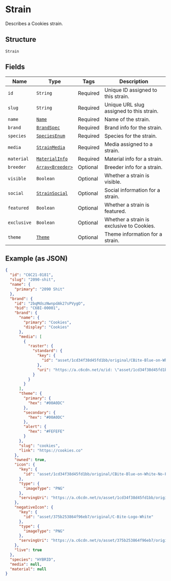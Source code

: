 
# Strain

Describes a Cookies strain.

## Structure

`Strain`

## Fields

| Name | Type | Tags | Description |
|  --- | --- | --- | --- |
| `id` | `String` | Required | Unique ID assigned to this strain. |
| `slug` | `String` | Required | Unique URL slug assigned to this strain. |
| `name` | [`Name`](/doc/models/name.md) | Required | Name of the strain. |
| `brand` | [`BrandSpec`](/doc/models/brand-spec.md) | Required | Brand info for the strain. |
| `species` | [`SpeciesEnum`](/doc/models/species-enum.md) | Required | Species for the strain. |
| `media` | [`StrainMedia`](/doc/models/strain-media.md) | Required | Media assigned to a strain. |
| `material` | [`MaterialInfo`](/doc/models/material-info.md) | Required | Material info for a strain. |
| `breeder` | [`Array<Breeder>`](/doc/models/breeder.md) | Optional | Breeder info for a strain. |
| `visible` | `Boolean` | Optional | Whether a strain is visible. |
| `social` | [`StrainSocial`](/doc/models/strain-social.md) | Optional | Social information for a strain. |
| `featured` | `Boolean` | Optional | Whether a strain is featured. |
| `exclusive` | `Boolean` | Optional | Whether a strain is exclusive to Cookies. |
| `theme` | [`Theme`](/doc/models/theme.md) | Optional | Theme information for a strain. |

## Example (as JSON)

```json
{
  "id": "C6C21-0181",
  "slug": "2090-shit",
  "name": {
    "primary": "2090 Shit"
  },
  "brand": {
    "id": "2bqMdszNwnpdAk27sPVygO",
    "bid": "C6BI-00001",
    "brand": {
      "name": {
        "primary": "Cookies",
        "display": "Cookies"
      },
      "media": [
        {
          "raster": {
            "standard": {
              "key": {
                "id": "asset/1cd34f38d45fd1bb/original/CBite-Blue-on-White-No-Padding"
              },
              "uri": "https://a.c6cdn.net/o/id: \"asset/1cd34f38d45fd1bb/original/CBite-Blue-on-White-No-Padding\"\n"
            }
          }
        }
      ],
      "theme": {
        "primary": {
          "hex": "#00A0DC"
        },
        "secondary": {
          "hex": "#00A0DC"
        },
        "alert": {
          "hex": "#FEFEFE"
        }
      },
      "slug": "cookies",
      "link": "https://cookies.co"
    },
    "owned": true,
    "icon": {
      "key": {
        "id": "asset/1cd34f38d45fd1bb/original/CBite-Blue-on-White-No-Padding"
      },
      "type": {
        "imageType": "PNG"
      },
      "servingUri": "https://a.c6cdn.net/o/asset/1cd34f38d45fd1bb/original/CBite-Blue-on-White-No-Padding.png"
    },
    "negativeIcon": {
      "key": {
        "id": "asset/375b253864f96eb7/original/C-Bite-Logo-White"
      },
      "type": {
        "imageType": "PNG"
      },
      "servingUri": "https://a.c6cdn.net/o/asset/375b253864f96eb7/original/C-Bite-Logo-White.png"
    },
    "live": true
  },
  "species": "HYBRID",
  "media": null,
  "material": null
}
```

